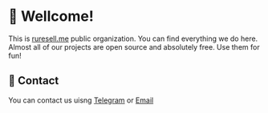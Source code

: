 # 👋 Wellcome!  

This is [ruresell.me](https://www.ruresell.me/en "Organization Webite") public organization.
You can find everything we do here. 
Almost all of our projects are open source and absolutely free. 
Use them for fun!

## 📧 Contact

You can contact us uisng [Telegram](https://ruresell_support.t.me/ "Support Chat") or [Email](mailto:admin@ruresell.me "Support Email")
